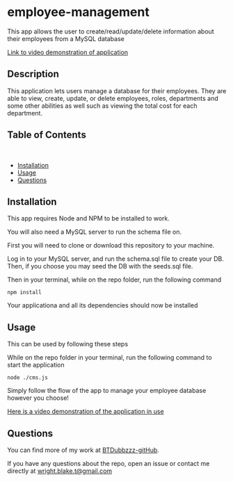 # employee-management

This app allows the user to create/read/update/delete information about their employees from a MySQL database

[Link to video demonstration of application](https://drive.google.com/file/d/1JaTqiKy3WD78fmRmty4--Oc7Uxlp4W-K/view)

## Description

This application lets users manage a database for their employees. They are able to view, create, update, or delete employees, roles, departments and 
some other abilities as well such as viewing the total cost for each department.

## Table of Contents

​

- [Installation](#installation)
  ​
- [Usage](#usage)
  ​
- [Questions](#questions)

## Installation

This app requires Node and NPM to be installed to work.

You will also need a MySQL server to run the schema file on.


First you will need to clone or download this repository to your machine.

Log in to your MySQL server, and run the schema.sql file to create your DB.
Then, if you choose you may seed the DB with the seeds.sql file.


Then in your terminal, while on the repo folder, run the following command

```
npm install
```

Your applicationa and all its dependencies should now be installed

## Usage

This can be used by following these steps

While on the repo folder in your terminal, run the following command to start the application

```
node ./cms.js
```

Simply follow the flow of the app to manage your employee database however you choose!

[Here is a video demonstration of the application in use](https://drive.google.com/file/d/1JaTqiKy3WD78fmRmty4--Oc7Uxlp4W-K/view)

## Questions

You can find more of my work at [BTDubbzzz-gitHub](https://github.com/BTDubbzzz).

If you have any questions about the repo, open an issue or contact me directly at wright.blake.t@gmail.com
